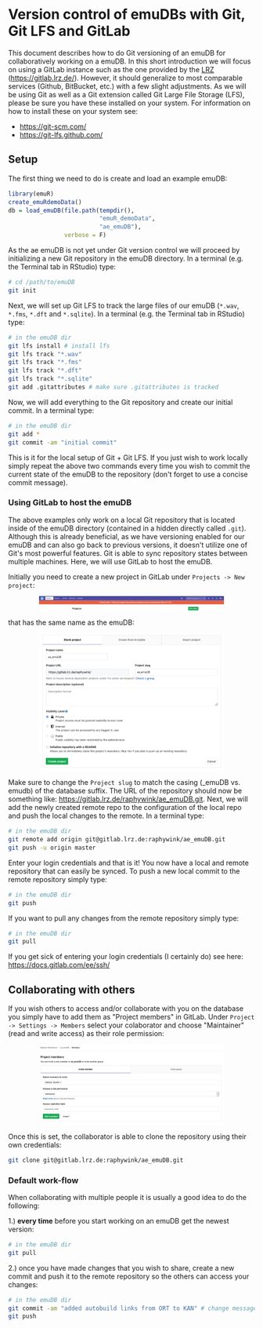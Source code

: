 # Version control of emuDBs with Git, Git LFS and GitLab



This document describes how to do Git versioning of an emuDB for collaboratively working on a emuDB. In this short introduction we will focus on using a GitLab instance such as the one provided by the [LRZ](https://www.lrz.de/) (https://gitlab.lrz.de/). However, it should generalize to most comparable services (Github, BitBucket, etc.) with a few slight adjustments. As we will be using Git as well as a Git extension called Git Large File Storage (LFS), please be sure you have these installed on your system. For information on how to install these on your system see: 

- https://git-scm.com/
- https://git-lfs.github.com/

## Setup

The first thing we need to do is create and load an example emuDB:


```r
library(emuR)
create_emuRdemoData()
db = load_emuDB(file.path(tempdir(),
                          "emuR_demoData",
                          "ae_emuDB"),
                verbose = F)
```

As the ae emuDB is not yet under Git version control we will proceed by initializing a new Git repository in the emuDB directory. In a terminal (e.g. the Terminal tab in RStudio) type:


```bash
# cd /path/to/emuDB
git init
```

Next, we will set up Git LFS to track the large files of our emuDB (`*.wav`, `*.fms`, `*.dft` and `*.sqlite`). In a terminal (e.g. the Terminal tab in RStudio) type:


```bash
# in the emuDB dir
git lfs install # install lfs 
git lfs track "*.wav"
git lfs track "*.fms"
git lfs track "*.dft"
git lfs track "*.sqlite"
git add .gitattributes # make sure .gitattributes is tracked
```

Now, we will add everything to the Git repository and create our initial commit. In a terminal type:


```bash
# in the emuDB dir
git add *
git commit -am "initial commit"
```

This is it for the local setup of Git + Git LFS. If you just wish to work locally simply repeat the above two commands every time you wish to commit the current state of the emuDB to the repository (don't forget to use a concise commit message).

### Using GitLab to host the emuDB

The above examples only work on a local Git repository that is located inside of the emuDB directory (contained in a hidden directly called `.git`). Although this is already beneficial, as we have versioning enabled for our emuDB and can also go back to previous versions, it doesn't utilize one of Git's most powerful features. Git is able to sync repository states between multiple machines. Here, we will use GitLab to host the emuDB.

Initially you need to create a new project in GitLab under `Projects -> New project`:

<img src="pics/GitLab-newProject1.png" width="75%" style="display: block; margin: auto;" />

that has the same name as the emuDB:

<img src="pics/GitLab-newProject2.png" width="75%" style="display: block; margin: auto;" />

Make sure to change the `Project slug` to match the casing (_emuDB vs. emudb) of the database suffix. The URL of the repository should now be something like: https://gitlab.lrz.de/raphywink/ae_emuDB.git. Next, we will add the newly created remote repo to the configuration of the local repo and push the local changes to the remote. In a terminal type:


```bash
# in the emuDB dir
git remote add origin git@gitlab.lrz.de:raphywink/ae_emuDB.git
git push -u origin master
```

Enter your login credentials and that is it! You now have a local and remote repository that can easily be synced. To push a new local commit to the remote repository simply type:


```bash
# in the emuDB dir
git push
```

If you want to pull any changes from the remote repository simply type:


```bash
# in the emuDB dir
git pull
```

If you get sick of entering your login credentials (I certainly do) see here: https://docs.gitlab.com/ee/ssh/

## Collaborating with others

If you wish others to access and/or collaborate with you on the database you simply have to add them as "Project members" in GitLab. Under `Project -> Settings -> Members` select your colaborator and choose "Maintainer" (read and write access) as their role permission:

<img src="pics/GitLab-addMember.png" width="75%" style="display: block; margin: auto;" />

Once this is set, the collaborator is able to clone the repository using their own credentials:


```bash
git clone git@gitlab.lrz.de:raphywink/ae_emuDB.git
```

### Default work-flow

When collaborating with multiple people it is usually a good idea to do the following:

1.) **every time** before you start working on an emuDB get the newest version:


```bash
# in the emuDB dir
git pull
```

2.) once you have made changes that you wish to share, create a new commit and push it to the remote repository so the others can access your changes:


```bash
# in the emuDB dir
git commit -am "added autobuild links from ORT to KAN" # change message accordingly
git push
```

